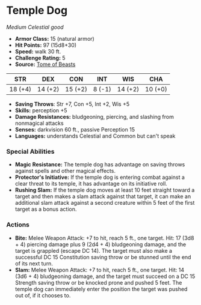 # Temple Dog

*Medium* *Celestial* *good*

- **Armor Class:** 15 (natural armor)
- **Hit Points:** 97 (15d8+30)
- **Speed:** walk 30 ft.
- **Challenge Rating:** 5
- **Source:** [Tome of Beasts](https://koboldpress.com/kpstore/product/tome-of-beasts-for-5th-edition-print/)

| STR | DEX | CON | INT | WIS | CHA |
| --- | --- | --- | --- | --- | --- |
| 18 (+4) | 14 (+2) | 15 (+2) | 8 (-1) | 14 (+2) | 10 (+0) |

- **Saving Throws**: Str +7, Con +5, Int +2, Wis +5
- **Skills:** perception +5
- **Damage Resistances:** bludgeoning, piercing, and slashing from nonmagical attacks
- **Senses:** darkvision 60 ft., passive Perception 15
- **Languages:** understands Celestial and Common but can't speak
### Special Abilities
- **Magic Resistance:** The temple dog has advantage on saving throws against spells and other magical effects.
- **Protector's Initiative:** If the temple dog is entering combat against a clear threat to its temple, it has advantage on its initiative roll.
- **Rushing Slam:** If the temple dog moves at least 10 feet straight toward a target and then makes a slam attack against that target, it can make an additional slam attack against a second creature within 5 feet of the first target as a bonus action.
### Actions
- **Bite:** Melee Weapon Attack: +7 to hit, reach 5 ft., one target. Hit: 17 (3d8 + 4) piercing damage plus 9 (2d4 + 4) bludgeoning damage, and the target is grappled (escape DC 14). The target must also make a successful DC 15 Constitution saving throw or be stunned until the end of its next turn.
- **Slam:** Melee Weapon Attack: +7 to hit, reach 5 ft., one target. Hit: 14 (3d6 + 4) bludgeoning damage, and the target must succeed on a DC 15 Strength saving throw or be knocked prone and pushed 5 feet. The temple dog can immediately enter the position the target was pushed out of, if it chooses to.
